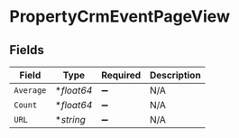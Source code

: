 # PropertyCrmEventPageView


## Fields

| Field              | Type               | Required           | Description        |
| ------------------ | ------------------ | ------------------ | ------------------ |
| `Average`          | **float64*         | :heavy_minus_sign: | N/A                |
| `Count`            | **float64*         | :heavy_minus_sign: | N/A                |
| `URL`              | **string*          | :heavy_minus_sign: | N/A                |